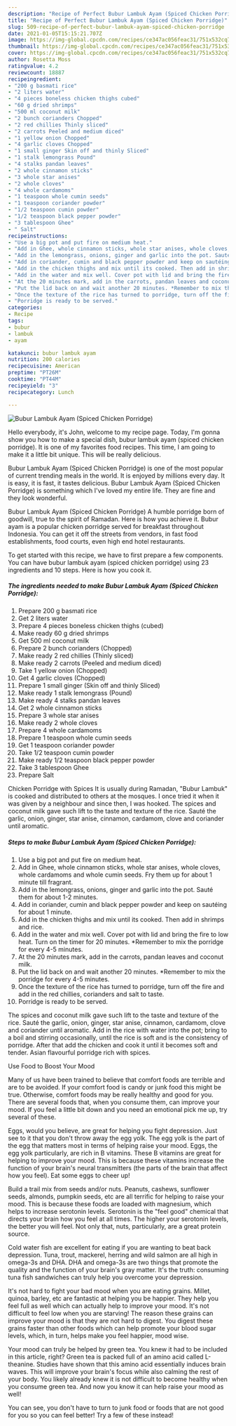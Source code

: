 ```yaml
---
description: "Recipe of Perfect Bubur Lambuk Ayam (Spiced Chicken Porridge)"
title: "Recipe of Perfect Bubur Lambuk Ayam (Spiced Chicken Porridge)"
slug: 509-recipe-of-perfect-bubur-lambuk-ayam-spiced-chicken-porridge
date: 2021-01-05T15:15:21.707Z
image: https://img-global.cpcdn.com/recipes/ce347ac056feac31/751x532cq70/bubur-lambuk-ayam-spiced-chicken-porridge-recipe-main-photo.jpg
thumbnail: https://img-global.cpcdn.com/recipes/ce347ac056feac31/751x532cq70/bubur-lambuk-ayam-spiced-chicken-porridge-recipe-main-photo.jpg
cover: https://img-global.cpcdn.com/recipes/ce347ac056feac31/751x532cq70/bubur-lambuk-ayam-spiced-chicken-porridge-recipe-main-photo.jpg
author: Rosetta Moss
ratingvalue: 4.2
reviewcount: 18887
recipeingredient:
- "200 g basmati rice"
- "2 liters water"
- "4 pieces boneless chicken thighs cubed"
- "60 g dried shrimps"
- "500 ml coconut milk"
- "2 bunch corianders Chopped"
- "2 red chillies Thinly sliced"
- "2 carrots Peeled and medium diced"
- "1 yellow onion Chopped"
- "4 garlic cloves Chopped"
- "1 small ginger Skin off and thinly Sliced"
- "1 stalk lemongrass Pound"
- "4 stalks pandan leaves"
- "2 whole cinnamon sticks"
- "3 whole star anises"
- "2 whole cloves"
- "4 whole cardamoms"
- "1 teaspoon whole cumin seeds"
- "1 teaspoon coriander powder"
- "1/2 teaspoon cumin powder"
- "1/2 teaspoon black pepper powder"
- "3 tablespoon Ghee"
- " Salt"
recipeinstructions:
- "Use a big pot and put fire on medium heat."
- "Add in Ghee, whole cinnamon sticks, whole star anises, whole cloves, whole cardamoms and whole cumin seeds. Fry them up for about 1 minute till fragrant."
- "Add in the lemongrass, onions, ginger and garlic into the pot. Sauté them for about 1-2 minutes."
- "Add in coriander, cumin and black pepper powder and keep on sautéing for about 1 minute."
- "Add in the chicken thighs and mix until its cooked. Then add in shrimps and rice."
- "Add in the water and mix well. Cover pot with lid and bring the fire to low heat. Turn on the timer for 20 minutes. *Remember to mix the porridge for every 4-5 minutes."
- "At the 20 minutes mark, add in the carrots, pandan leaves and coconut milk."
- "Put the lid back on and wait another 20 minutes. *Remember to mix the porridge for every 4-5 minutes."
- "Once the texture of the rice has turned to porridge, turn off the fire and add in the red chillies, corianders and salt to taste."
- "Porridge is ready to be served."
categories:
- Recipe
tags:
- bubur
- lambuk
- ayam

katakunci: bubur lambuk ayam 
nutrition: 200 calories
recipecuisine: American
preptime: "PT26M"
cooktime: "PT44M"
recipeyield: "3"
recipecategory: Lunch

---
```



![Bubur Lambuk Ayam (Spiced Chicken Porridge)](https://img-global.cpcdn.com/recipes/ce347ac056feac31/751x532cq70/bubur-lambuk-ayam-spiced-chicken-porridge-recipe-main-photo.jpg)

Hello everybody, it's John, welcome to my recipe page. Today, I'm gonna show you how to make a special dish, bubur lambuk ayam (spiced chicken porridge). It is one of my favorites food recipes. This time, I am going to make it a little bit unique. This will be really delicious.

Bubur Lambuk Ayam (Spiced Chicken Porridge) is one of the most popular of current trending meals in the world. It is enjoyed by millions every day. It is easy, it is fast, it tastes delicious. Bubur Lambuk Ayam (Spiced Chicken Porridge) is something which I've loved my entire life. They are fine and they look wonderful.

Bubur Lambuk Ayam (Spiced Chicken Porridge) A humble porridge born of goodwill, true to the spirit of Ramadan. Here is how you achieve it. Bubur ayam is a popular chicken porridge served for breakfast throughout Indonesia. You can get it off the streets from vendors, in fast food establishments, food courts, even high end hotel restaurants.


To get started with this recipe, we have to first prepare a few components. You can have bubur lambuk ayam (spiced chicken porridge) using 23 ingredients and 10 steps. Here is how you cook it.

<!--inarticleads1-->

##### The ingredients needed to make Bubur Lambuk Ayam (Spiced Chicken Porridge):

1. Prepare 200 g basmati rice
1. Get 2 liters water
1. Prepare 4 pieces boneless chicken thighs (cubed)
1. Make ready 60 g dried shrimps
1. Get 500 ml coconut milk
1. Prepare 2 bunch corianders (Chopped)
1. Make ready 2 red chillies (Thinly sliced)
1. Make ready 2 carrots (Peeled and medium diced)
1. Take 1 yellow onion (Chopped)
1. Get 4 garlic cloves (Chopped)
1. Prepare 1 small ginger (Skin off and thinly Sliced)
1. Make ready 1 stalk lemongrass (Pound)
1. Make ready 4 stalks pandan leaves
1. Get 2 whole cinnamon sticks
1. Prepare 3 whole star anises
1. Make ready 2 whole cloves
1. Prepare 4 whole cardamoms
1. Prepare 1 teaspoon whole cumin seeds
1. Get 1 teaspoon coriander powder
1. Take 1/2 teaspoon cumin powder
1. Make ready 1/2 teaspoon black pepper powder
1. Take 3 tablespoon Ghee
1. Prepare  Salt


Chicken Porridge with Spices It is usually during Ramadan, &#34;Bubur Lambuk&#34; is cooked and distributed to others at the mosques. I once tried it when it was given by a neighbour and since then, I was hooked. The spices and coconut milk gave such lift to the taste and texture of the rice. Sauté the garlic, onion, ginger, star anise, cinnamon, cardamom, clove and coriander until aromatic. 

<!--inarticleads2-->

##### Steps to make Bubur Lambuk Ayam (Spiced Chicken Porridge):

1. Use a big pot and put fire on medium heat.
1. Add in Ghee, whole cinnamon sticks, whole star anises, whole cloves, whole cardamoms and whole cumin seeds. Fry them up for about 1 minute till fragrant.
1. Add in the lemongrass, onions, ginger and garlic into the pot. Sauté them for about 1-2 minutes.
1. Add in coriander, cumin and black pepper powder and keep on sautéing for about 1 minute.
1. Add in the chicken thighs and mix until its cooked. Then add in shrimps and rice.
1. Add in the water and mix well. Cover pot with lid and bring the fire to low heat. Turn on the timer for 20 minutes. *Remember to mix the porridge for every 4-5 minutes.
1. At the 20 minutes mark, add in the carrots, pandan leaves and coconut milk.
1. Put the lid back on and wait another 20 minutes. *Remember to mix the porridge for every 4-5 minutes.
1. Once the texture of the rice has turned to porridge, turn off the fire and add in the red chillies, corianders and salt to taste.
1. Porridge is ready to be served.


The spices and coconut milk gave such lift to the taste and texture of the rice. Sauté the garlic, onion, ginger, star anise, cinnamon, cardamom, clove and coriander until aromatic. Add in the rice with water into the pot; bring to a boil and stirring occasionally, until the rice is soft and is the consistency of porridge. After that add the chicken and cook it until it becomes soft and tender. Asian flavourful porridge rich with spices. 

Use Food to Boost Your Mood


Many of us have been trained to believe that comfort foods are terrible and are to be avoided. If your comfort food is candy or junk food this might be true. Otherwise, comfort foods may be really healthy and good for you. There are several foods that, when you consume them, can improve your mood. If you feel a little bit down and you need an emotional pick me up, try several of these.

Eggs, would you believe, are great for helping you fight depression. Just see to it that you don't throw away the egg yolk. The egg yolk is the part of the egg that matters most in terms of helping raise your mood. Eggs, the egg yolk particularly, are rich in B vitamins. These B vitamins are great for helping to improve your mood. This is because these vitamins increase the function of your brain's neural transmitters (the parts of the brain that affect how you feel). Eat some eggs to cheer up!

Build a trail mix from seeds and/or nuts. Peanuts, cashews, sunflower seeds, almonds, pumpkin seeds, etc are all terrific for helping to raise your mood. This is because these foods are loaded with magnesium, which helps to increase serotonin levels. Serotonin is the "feel good" chemical that directs your brain how you feel at all times. The higher your serotonin levels, the better you will feel. Not only that, nuts, particularly, are a great protein source.

Cold water fish are excellent for eating if you are wanting to beat back depression. Tuna, trout, mackerel, herring and wild salmon are all high in omega-3s and DHA. DHA and omega-3s are two things that promote the quality and the function of your brain's gray matter. It's the truth: consuming tuna fish sandwiches can truly help you overcome your depression. 

It's not hard to fight your bad mood when you are eating grains. Millet, quinoa, barley, etc are fantastic at helping you be happier. They help you feel full as well which can actually help to improve your mood. It's not difficult to feel low when you are starving! The reason these grains can improve your mood is that they are not hard to digest. You digest these grains faster than other foods which can help promote your blood sugar levels, which, in turn, helps make you feel happier, mood wise.

Your mood can truly be helped by green tea. You knew it had to be included in this article, right? Green tea is packed full of an amino acid called L-theanine. Studies have shown that this amino acid essentially induces brain waves. This will improve your brain's focus while also calming the rest of your body. You likely already knew it is not difficult to become healthy when you consume green tea. And now you know it can help raise your mood as well!

You can see, you don't have to turn to junk food or foods that are not good for you so you can feel better! Try a few of these instead!

